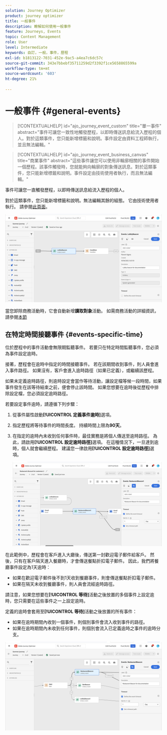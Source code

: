 ```yaml
---
solution: Journey Optimizer
product: journey optimizer
title: 一般事件
description: 瞭解如何使用一般事件
feature: Journeys, Events
topic: Content Management
role: User
level: Intermediate
keywords: 自訂，一般，事件，歷程
exl-id: b1813122-7031-452e-9ac5-a4ea7c6dc57c
source-git-commit: 343e7bbebf35711259d2f3392f1ce5658865599a
workflow-type: tm+mt
source-wordcount: '603'
ht-degree: 21%

---
```


# 一般事件 {#general-events}

>[!CONTEXTUALHELP]
>id="ajo_journey_event_custom"
>title="單一事件"
>abstract="事件可讓您一致性地觸發歷程，以即時傳送訊息給流入歷程的個人。對於這類事件，您只能新增標籤和說明。事件設定由資料工程師執行，並且無法編輯。"

>[!CONTEXTUALHELP]
>id="ajo_journey_event_business_canvas"
>title="商業事件"
>abstract="這些事件讓您可以使用非輪廓相關的事件開始一個歷程。該事件觸發時，您就能夠向輪廓的對象傳送訊息。對於這類事件，您只能新增標籤和說明。事件設定由技術使用者執行，而且無法編輯。"

事件可讓您一直觸發歷程，以即時傳送訊息給流入歷程的個人。

對於這類事件，您只能新增標籤和說明。無法編輯其餘的組態。 它由技術使用者執行。 請參閱[此頁面](../event/about-events.md)。

![](assets/general-events.png)

當您卸除商務活動時，它會自動新增&#x200B;**讀取對象**&#x200B;活動。 如需商務活動的詳細資訊，請參閱[本節](../event/about-events.md)

## 在特定時間接聽事件 {#events-specific-time}

位於歷程中的事件活動會無限期監聽事件。 若要只在特定時間監聽事件，您必須為事件設定逾時。

接著，歷程會在逾時中指定的時間接聽事件。 若在該期間收到事件，則人員會進入事件路徑。 如果沒有，客戶會進入逾時路徑（如果已定義），或繼續該歷程。

如果未定義逾時路徑，則逾時設定會當作等待活動，讓設定檔等候一段時間，如果事件發生在該等待結束之前，便會停止該時間。 如果您想要在逾時後從歷程中排除設定檔，您必須設定逾時路徑。

若要設定事件逾時，請遵循下列步驟：

1. 從事件屬性啟動&#x200B;**[!UICONTROL 定義事件逾時]**&#x200B;選項。

1. 指定歷程將等待事件的時間長度。 持續時間上限為&#x200B;**90天**。

1. 在指定的逾時內未收到任何事件時，最佳實務是將個人傳送至逾時路徑。 為此，請啟用&#x200B;**[!UICONTROL 設定逾時路徑]**&#x200B;選項。 在這種情況下，一旦達到逾時，個人就會繼續歷程。 建議您一律啟用&#x200B;**[!UICONTROL 設定逾時路徑]**&#x200B;選項。

   ![](assets/event-timeout.png)

在此範例中，歷程會在客戶進入大廳後，傳送第一封歡迎電子郵件給客戶。 然後，只有在客戶隔天進入餐廳時，才會傳送餐點折扣電子郵件。 因此，我們將餐廳事件設定為1天逾時：

* 如果在歡迎電子郵件後不到1天收到餐廳事件，則會傳送餐點折扣電子郵件。
* 如果在隔天未收到餐廳事件，則人員會流經逾時路徑。

請注意，如果您想要在&#x200B;**[!UICONTROL 等待]**&#x200B;活動之後放置的多個事件上設定逾時，您只需要在這些事件之一上設定逾時。

定義的逾時會套用至&#x200B;**[!UICONTROL 等待]**&#x200B;活動之後放置的所有事件：

* 如果在逾時期間內收到一個事件，則個別事件會流入收到事件的路徑。
* 如果在逾時期間內未收到任何事件，則個別會流入已定義逾時之事件的逾時分支。

![](assets/event-timeout-group.png)

